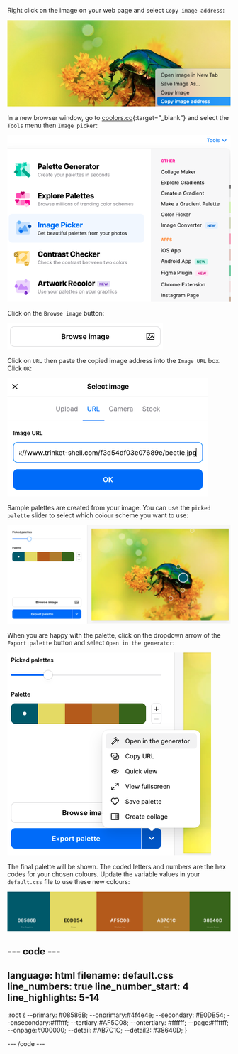Right click on the image on your web page and select `Copy image address`:

![The output area in trinket with large beetle image. The rightclick menu has an option selected to 'Copy image address'.](images/copy-image-address.png)

In a new browser window, go to [coolors.co](https://coolors.co){:target="_blank"} and select the `Tools` menu then `Image picker`:

![The coolors.co website with tolls selected from the top right corner. The 'Image picker' tool is highlighted in the drop down menu.](images/image-picker-menu.png)

Click on the `Browse image` button: 

![The browse image button.](images/browse-image-button.png)

Click on `URL` then paste the copied image address into the `Image URL` box. Click `OK`:

![The Select image box with URL selected and the image address for the beetle image copied in.](images/select-image-box.png)

Sample palettes are created from your image. You can use the `picked palette` slider to select which colour scheme you want to use:

![The picked palette slider is a third of the way across. The image is shown with hotspots showing where the colours have been selected from.](images/generated-image-palettes.png)

When you are happy with the palette, click on the dropdown arrow of the `Export palette` button and select `Open in the generator`:

![The Export palette menu with the top item 'open in the generator' selected.](images/generate-palette-menu.png)

The final palette will be shown. The coded letters and numbers are the hex codes for your chosen colours. Update the variable values in your `default.css` file to use these new colours:

![Squares of colour with the hex codes written on them.](images/final-image-palette.png)


--- code ---
---
language: html
filename: default.css
line_numbers: true
line_number_start: 4
line_highlights: 5-14
---

:root {
  --primary: #08586B;
  --onprimary:#4f4e4e;
  --secondary: #E0DB54;
  --onsecondary:#ffffff;
  --tertiary:#AF5C08;
  --ontertiary: #ffffff;
  --page:#ffffff;
  --onpage:#000000;
  --detail: #AB7C1C;
  --detail2: #38640D;
}

--- /code ---
